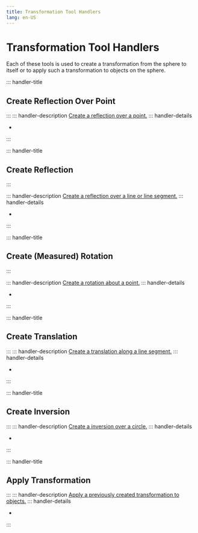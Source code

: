 ```yaml
---
title: Transformation Tool Handlers
lang: en-US
---
```


# Transformation Tool Handlers

Each of these tools is used to create a transformation from the sphere to itself or to apply such a transformation to objects on the sphere.

::: handler-title

## Create Reflection Over Point

:::
::: handler-description
[Create a reflection over a point.](/tools/transformation.html#create-reflection-over-point)
::: handler-details

-

:::

::: handler-title

## Create Reflection

:::

::: handler-description
[Create a reflection over a line or line segment.](/tools/transformation.html#create-reflection)
::: handler-details

-

:::

::: handler-title

## Create (Measured) Rotation

:::

::: handler-description
[Create a rotation about a point.](/tools/transformation.html#create-measured-rotation)
::: handler-details

-

:::

::: handler-title

## Create Translation

:::
::: handler-description
[Create a translation along a line segment.](http://0.0.0.0:8083/tools/transformation.html#create-translation)
::: handler-details

-

:::

::: handler-title

## Create Inversion

:::
::: handler-description
[Create a inversion over a circle.](/tools/transformation.html#create-inversion)
::: handler-details

-

:::

::: handler-title

## Apply Transformation

:::
::: handler-description
[Apply a previously created transformation to objects.](/tools/transformation.html#apply-transformation)
::: handler-details

-

:::
